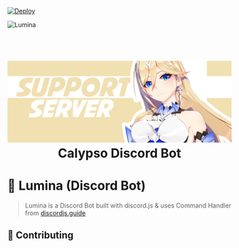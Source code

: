 [![Deploy](https://www.herokucdn.com/deploy/button.svg)](https://heroku.com/deploy?template=https://github.com/eritislami/evobot)

![Lumina](https://github.com/bintangyosua/LuminaDjs/blob/main/src/libs/images/Support_Server.png?raw=true)
<h1 align="center">
  <br>
  <img src="./src/libs/images/Support_Server.png"></a>
  <br>
  Calypso Discord Bot
  <br>
</h1>

# 🤖 Lumina (Discord Bot)
> Lumina is a Discord Bot built with discord.js & uses Command Handler from [discordjs.guide](https://discordjs.guide)



## 🤝 Contributing